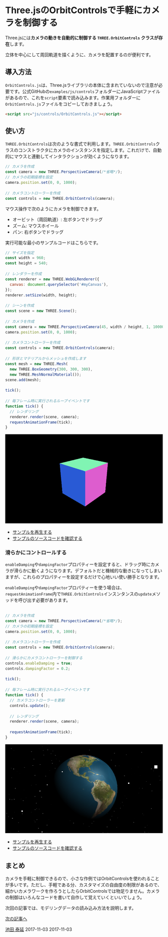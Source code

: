 # Three.jsのOrbitControlsで手軽にカメラを制御する


Three.jsには**カメラの動きを自動的に制御する `THREE.OrbitControls` クラスが存在**します。


立体を中心にして周回軌道を描くように、カメラを配置するのが便利です。

## 導入方法

`OrbitControls.js`は、Three.jsライブラリの本体に含まれていないので注意が必要です。公式GitHubの`examples/js/controls`フォルダーにJavaScriptファイルがあるので、これを`script`要素で読み込みます。作業用フォルダーに`OrbitControls.js`ファイルをコピーしておきましょう。

```html
<script src="js/controls/OrbitControls.js"></script>
```




## 使い方

`THREE.OrbitControls`は次のような書式で利用します。`THREE.OrbitControls`クラスのコンストラクタにカメラのインスタンスを指定します。これだけで、自動的にマウスと連動してインタラクションが効くようになります。

```js
// カメラを作成
const camera = new THREE.PerspectiveCamera(/*省略*/);
// カメラの初期座標を設定
camera.position.set(0, 0, 1000);

// カメラコントローラーを作成
const controls = new THREE.OrbitControls(camera);
```

マウス操作で次のようにカメラを制御できます。

- オービット（周回軌道）: 左ボタンでドラッグ
- ズーム: マウスホイール
- パン: 右ボタンでドラッグ


実行可能な最小のサンプルコードはこちらです。

```js
// サイズを指定
const width = 960;
const height = 540;

// レンダラーを作成
const renderer = new THREE.WebGLRenderer({
  canvas: document.querySelector('#myCanvas'),
});
renderer.setSize(width, height);

// シーンを作成
const scene = new THREE.Scene();

// カメラを作成
const camera = new THREE.PerspectiveCamera(45, width / height, 1, 10000);
camera.position.set(0, 0, 1000);

// カメラコントローラーを作成
const controls = new THREE.OrbitControls(camera);

// 形状とマテリアルからメッシュを作成します
const mesh = new THREE.Mesh(
  new THREE.BoxGeometry(300, 300, 300),
  new THREE.MeshNormalMaterial());
scene.add(mesh);

tick();

// 毎フレーム時に実行されるループイベントです
function tick() {
  // レンダリング
  renderer.render(scene, camera);
  requestAnimationFrame(tick);
}
```


![](../imgs/camera_orbitcontrols_basic.png)

- [サンプルを再生する](https://ics-creative.github.io/tutorial-three/samples/camera_orbitcontrols_basic.html)
- [サンプルのソースコードを確認する](../samples/camera_orbitcontrols_basic.html)




### 滑らかにコントロールする

`enableDamping`や`dampingFactor`プロパティーを設定すると、ドラッグ時にカメラが滑らかに動くようになります。デフォルトだと機械的な動きになってしまいますが、これらのプロパティーを設定するだけで心地いい使い勝手となります。

`enableDamping`や`dampingFactor`プロパティーを使う場合は、`requestAnimationFrame`内で`THREE.OrbitControls`インスンタンスの`update`メソッドを呼び出す必要があります。

```js

// カメラを作成
const camera = new THREE.PerspectiveCamera(/*省略*/);
// カメラの初期座標を設定
camera.position.set(0, 0, 1000);

// カメラコントローラーを作成
const controls = new THREE.OrbitControls(camera);

// 滑らかにカメラコントローラーを制御する
controls.enableDamping = true;
controls.dampingFactor = 0.2;

tick();

// 毎フレーム時に実行されるループイベントです
function tick() {
  // カメラコントローラーを更新
  controls.update();

  // レンダリング
  renderer.render(scene, camera);

  requestAnimationFrame(tick);
}
```


![](../imgs/camera_orbitcontrols.png)

- [サンプルを再生する](https://ics-creative.github.io/tutorial-three/samples/camera_orbitcontrols.html)
- [サンプルのソースコードを確認する](../samples/camera_orbitcontrols.html)



## まとめ

カメラを手軽に制御できるので、小さな作例ではOrbitControlsを使われることが多いです。ただし、手軽である分、カスタマイズの自由度の制限があるので、細かいカメラワークを作ろうとしたらOrbitControlsでは物足りません。カメラの制御はいろんなコードを書いて自作して覚えていくといいでしょう。


次回の記事では、モデリングデータの読み込み方法を説明します。

[次の記事へ](model_basic.md)

<article-author>[池田 泰延](https://twitter.com/clockmaker)</article-author>
<article-date-published>2017-11-03</article-date-published>
<article-date-modified>2017-11-03</article-date-modified>
